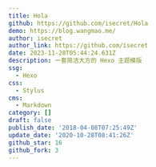 ```yaml
---
title: Hola
github: https://github.com/isecret/Hola
demo: https://blog.wangmao.me/
author: isecret
author_link: https://github.com/isecret
date: 2023-11-28T05:44:24.631Z
description: 一套简洁大方的 Hexo 主题模版
ssg:
  - Hexo
css:
  - Stylus
cms:
  - Markdown
category: []
draft: false
publish_date: '2018-04-08T07:25:49Z'
update_date: '2020-10-28T08:41:26Z'
github_star: 16
github_fork: 3
---
```

